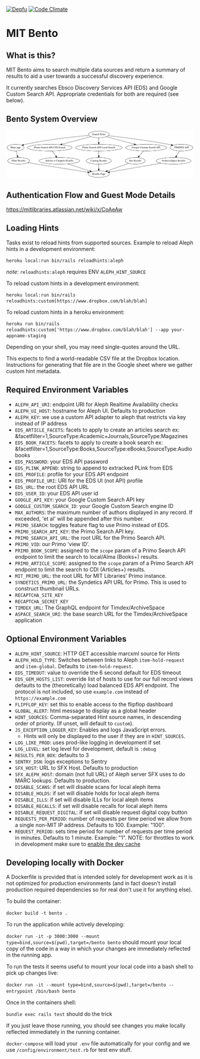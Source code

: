 [![Depfu](https://badges.depfu.com/badges/4e708126f48dfe5edf3b09b1dbc2854b/overview.svg)](https://depfu.com/github/MITLibraries/bento)
[![Code Climate](https://codeclimate.com/github/MITLibraries/bento/badges/gpa.svg)](https://codeclimate.com/github/MITLibraries/bento)

# MIT Bento

## What is this?

MIT Bento aims to search multiple data sources and return a summary of results
to aid a user towards a successful discovery experience.

It currently searches Ebsco Discovery Services API (EDS) and Google Custom
Search API. Appropriate credentials for both are required (see below).

## Bento System Overview

![alt text](docs/charts/bento_overview.png "Bento system overview chart")

## Authentication Flow and Guest Mode Details

https://mitlibraries.atlassian.net/wiki/x/CoAeAw

## Loading Hints

Tasks exist to reload hints from supported sources.
Example to reload Aleph hints in a development environment:

```
heroku local:run bin/rails reloadhints:aleph
```

_note_: `reloadhints:aleph` requires ENV `ALEPH_HINT_SOURCE`

To reload custom hints in a development environment:

```
heroku local:run bin/rails reloadhints:custom[https://www.dropbox.com/blah/blah]
```

To reload custom hints in a heroku environment:

```
heroku run bin/rails reloadhints:custom['https://www.dropbox.com/blah/blah'] --app your-appname-staging
```

Depending on your shell, you may need single-quotes around the URL.

This expects to find a world-readable CSV file at the Dropbox location. Instructions for generating that file are in the Google sheet where we gather
custom hint metadata.

## Required Environment Variables

- `ALEPH_API_URI`: endpoint URI for Aleph Realtime Availability checks
- `ALEPH_UI_HOST`: hostname for Aleph UI. Defaults to production
- `ALEPH_KEY`: we use a custom API adapter to aleph that restricts via key
  instead of IP address
- `EDS_ARTICLE_FACETS`: facets to apply to create an articles search
  ex: &facetfilter=1,SourceType:Academic+Journals,SourceType:Magazines
- `EDS_BOOK_FACETS`: facets to apply to create a book search
  ex: &facetfilter=1,SourceType:Books,SourceType:eBooks,SourceType:Audiobooks
- `EDS_PASSWORD`: your EDS API password
- `EDS_PLINK_APPEND`: string to append to extracked PLink from EDS
- `EDS_PROFILE`: profile for your EDS API endpoint
- `EDS_PROFILE_URI`: URI for the EDS UI (not API) profile
- `EDS_URL`: the root EDS API URL
- `EDS_USER_ID`: your EDS API user id
- `GOOGLE_API_KEY`: your Google Custom Search API key
- `GOOGLE_CUSTOM_SEARCH_ID`: your Google Custom Search engine ID
- `MAX_AUTHORS`: the maximum number of authors displayed in any record.
  If exceeded, 'et al' will be appended after this number.
- `PRIMO_SEARCH`: toggles feature flag to use Primo instead of EDS.
- `PRIMO_SEARCH_API_KEY`: the Primo Search API key.
- `PRIMO_SEARCH_API_URL`: the root URL for the Primo Search API.
- `PRIMO_VID`: our Primo 'view ID'.
- `PRIMO_BOOK_SCOPE`: assigned to the `scope` param of a Primo Search 
API endpoint to limit the search to local/Alma (Books+) results.
- `PRIMO_ARTICLE_SCOPE`: assigned to the `scope` param of a Primo Search 
API endpoint to limit  the search to CDI (Articles+) results.
- `MIT_PRIMO_URL`: the root URL for MIT Libraries' Primo instance.
- `SYNDETICS_PRIMO_URL`: the Syndetics API URL for Primo. This is used 
to construct thumbnail URLs.
- `RECAPTCHA_SITE_KEY`
- `RECAPTCHA_SECRET_KEY`
- `TIMDEX_URL`: The GraphQL endpoint for Timdex/ArchiveSpace
- `ASPACE_SEARCH_URI`: the base search URL for the Timdex/ArchiveSpace application

## Optional Environment Variables

- `ALEPH_HINT_SOURCE`: HTTP GET accessible marcxml source for Hints
- `ALEPH_HOLD_TYPE`: Switches between links to Aleph `item-hold-request` and
  `item-global`. Defaults to `item-hold-request`.
- `EDS_TIMEOUT`: value to override the 6 second default for EDS timeout
- `EDS_GEM_HOSTS_LIST`: override list of hosts to use for our full record views
  defaults to the (theoretically) load balanced EDS API endpoint. The protocol
  is not included, so use `example.com` instead of `https://example.com`
- `FLIPFLOP_KEY`: set this to enable access to the flipflop dashboard
- `GLOBAL_ALERT`: html message to display as a global header
- `HINT_SOURCES`: Comma-separated Hint source names, in descending order of priority. (If unset, will default to `custom`).
- `JS_EXCEPTION_LOGGER_KEY`: Enables and logs JavaScript errors.
  - Hints will only be displayed to the user if they are in `HINT_SOURCES`.
- `LOG_LIKE_PROD`: uses prod-like logging in development if set
- `LOG_LEVEL`: set log level for development, default is `:debug`
- `RESULTS_PER_BOX`: defaults to 3
- `SENTRY_DSN`: logs exceptions to Sentry
- `SFX_HOST`: URL to SFX Host. Defaults to production
- `SFX_ALEPH_HOST`: domain (not full URL) of Aleph server SFX uses to do MARC
  lookups. Defaults to production.
- `DISABLE_SCANS`: if set will disable scans for local aleph items
- `DISABLE_HOLDS`: if set will disable holds for local aleph items
- `DISABLE_ILLS`: if set will disable ILLs for local aleph items
- `DISABLE_RECALLS`: if set will disable recalls for local aleph items
- `DISABLE_REQUEST_DIGITAL`: if set will disable request digital copy button
- `REQUESTS_PER_PERIOD`: number of requests per time period we allow from a
  single non-MIT IP address. Defaults to 100. Example: "100".
- `REQUEST_PERIOD`: sets time period for number of requests per time period in
  minutes. Defaults to 1 minute. Example: "1". NOTE: for throttles to work in
  development make sure to [enable the dev cache](https://guides.rubyonrails.org/caching_with_rails.html#caching-in-development)

## Developing locally with Docker

A Dockerfile is provided that is intended solely for development work as it is
not optimized for production environments (and in fact doesn't install
production required dependencies so for real don't use it for anything else).

To build the container:

`docker build -t bento .`

To run the application while actively developing:

`docker run -it -p 3000:3000 --mount type=bind,source=$(pwd),target=/bento bento`
should mount your local copy of the code in a way in which
your changes are immediately reflected in the running app.

To run the tests it seems useful to mount your local code into a bash shell to
pick up changes live:

`docker run -it --mount type=bind,source=$(pwd),target=/bento --entrypoint /bin/bash bento`

Once in the containers shell:

`bundle exec rails test` should do the trick

If you just leave those running, you should see changes you make locally
reflected immediately in the running container.

`docker-compose` will load your `.env` file automatically for your config and
we use `/config/environment/test.rb` for test env stuff.
